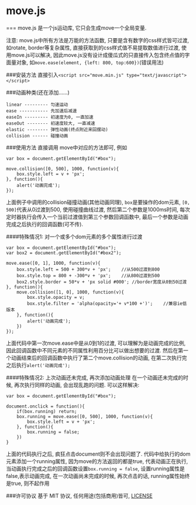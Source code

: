 # move.js
===
move.js 是一个js运动库, 它只会生成move一个全局变量. 

注意: move.js中所有方法是万能的方法函数, 只要是含有数字的css样式皆可过渡, 如rotate, border等复杂属性, 直接获取到的css样式值不易提取数值进行过渡, 使用move.js可以解决, 因此move.js没有设计成傻瓜式的只直接传入包含终点值的字面量对象, 如```move.ease(element, {left: 800, top:600})```(错误用法)

###安装方法
直接引入```<script src="move.min.js" type="text/javascript"></script>```

###动画种类(还在添加......)
```
linear --------- 匀速运动
ease ----------- 先加速后减速
easeIn --------- 初速度为0, 一直加速
easeOut -------- 初速度较大, 一直减速
elastic -------- 弹性动画(终点附近来回摆动)
collision ------ 碰撞动画
```

###使用方法 
直接调用 move中对应的方法即可, 例如
```
var box = document.getElementById("#box");

move.collision([0, 500], 1000, function(v){
	box.style.left = v + 'px';
}, function(){
	alert('动画完成');
});
```
上面例子中调用的collision碰撞动画(其他动画同理), ```box```是要操作的dom元素, ```[0, 500]```代表从0过渡到500, 使用碰撞曲线过渡, 然后第二个参数是1000ms时间, 每次定时器执行会传入一个当前过渡值到第三个参数回调函数中,
最后一个参数是动画完成之后执行的回调函数(可不传).

####特殊情况1: 对一个或多个dom元素的多个属性进行过渡
```
var box = document.getElementById("#box");
var box2 = document.getElementById("#box2");

move.ease([0, 1], 1000, function(v){
	box.style.left = 500 + 300*v + 'px';	//从500过渡到800
	box.style.top = 800 + -300*v + 'px';	//从800过渡到500
	box2.style.border = 50*v + 'px solid #000';	//border宽度从0到50过渡
}, function(){
	move.collision([1, 0], 1000, function(v){
		box.style.opacity = v;
		box.style.filter = 'alpha(opacity='+ v*100 +')';	//兼容ie低版本
	}, function(){
		alert('动画完成');
	})
});
```
上面代码中第一次move.ease中是从0到1的过渡, 可以理解为是动画完成的比例, 因此回调函数中不同元素的不同属性利用百分比可以做出想要的过渡. 然后在第一个动画结束后的回调函数中执行了第二个move.collision的动画, 在第二次执行完之后执行```alert('动画完成');```

####特殊情况2: 上次动画还未完成, 再次添加动画处理
在一个动画还未完成的时候, 再次执行同样的动画, 会出现乱跑的问题. 
可以这样解决:
```
var box = document.getElementById("#box");

document.onclick = function(){
	if(box.running) return;
	box.running = move.ease([0, 500], 1000, function(v){
		box.style.left = v + 'px';
	}, function(){
		box.running = false;
	})
}
```
上面的代码执行之后, 疯狂点击document则不会出现问题了.
代码中给执行的dom元素添加一个running属性, 因为move的方法返回的都是true, 代表动画正在执行, 当动画执行完成之后的回调函数设置```box.running = false```, 设置running属性是false,表示动画完成, 在一次动画尚未完成的时候, 再次点击的话, running属性始终是true, 则不起作用


###许可协议
基于 MIT 协议, 任何用途(包括商用)皆可, [LICENSE](https://github.com/flfwzgl/move.js/blob/master/LICENSE)
